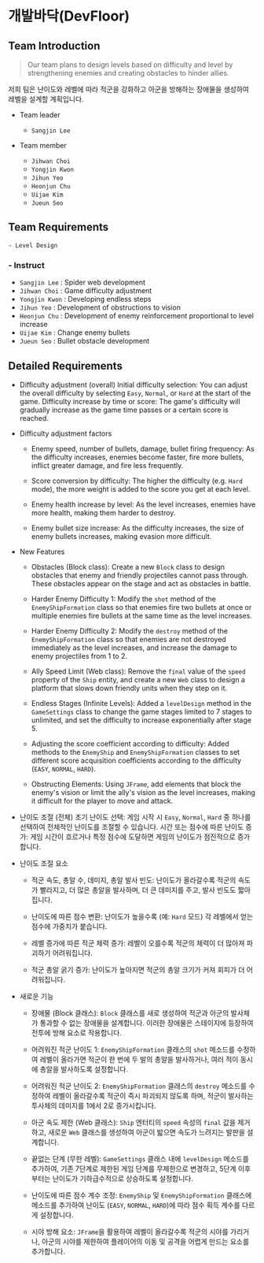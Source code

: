 # 개발바닥(DevFloor)

## Team Introduction
> Our team plans to design levels based on difficulty and level by strengthening enemies and creating obstacles to hinder allies.

저희 팀은 난이도와 레벨에 따라 적군을 강화하고 아군을 방해하는 장애물을 생성하여 레벨을 설계할 계획입니다.


- Team leader
    - `Sangjin Lee`

- Team member
    - `Jihwan Choi`
    - `Yongjin Kwon`
    - `Jihun Yeo`
    - `Heonjun Chu`
    - `Uijae Kim`
    - `Jueun Seo`

## Team Requirements
    - Level Design

### - Instruct

- `Sangjin Lee` : Spider web development
- `Jihwan Choi` : Game difficulty adjustment
- `Yongjin Kwon` : Developing endless steps
- `Jihun Yeo`  : Development of obstructions to vision
- `Heonjun Chu` : Development of enemy reinforcement proportional to level increase
- `Uijae Kim` : Change enemy bullets
- `Jueun Seo` : Bullet obstacle development

## Detailed Requirements

- Difficulty adjustment (overall)
  Initial difficulty selection: You can adjust the overall difficulty by selecting `Easy`, `Normal`, or `Hard` at the start of the game.
  Difficulty increase by time or score: The game's difficulty will gradually increase as the game time passes or a certain score is reached.

- Difficulty adjustment factors

  - Enemy speed, number of bullets, damage, bullet firing frequency:
    As the difficulty increases, enemies become faster, fire more bullets, inflict greater damage, and fire less frequently.

  - Score conversion by difficulty:
    The higher the difficulty (e.g. `Hard` mode), the more weight is added to the score you get at each level.
  - Enemy health increase by level:
    As the level increases, enemies have more health, making them harder to destroy.
  - Enemy bullet size increase:
    As the difficulty increases, the size of enemy bullets increases, making evasion more difficult.

- New Features
  - Obstacles (Block class):
    Create a new `Block` class to design obstacles that enemy and friendly projectiles cannot pass through. These obstacles appear on the stage and act as obstacles in battle.
  - Harder Enemy Difficulty 1:
    Modify the `shot` method of the `EnemyShipFormation` class so that enemies fire two bullets at once or multiple enemies fire bullets at the same time as the level increases.

  - Harder Enemy Difficulty 2:
    Modify the `destroy` method of the `EnemyShipFormation` class so that enemies are not destroyed immediately as the level increases, and increase the damage to enemy projectiles from 1 to 2.

  - Ally Speed Limit (Web class):
    Remove the `final` value of the `speed` property of the `Ship` entity, and create a new `Web` class to design a platform that slows down friendly units when they step on it.

  - Endless Stages (Infinite Levels):
    Added a `levelDesign` method in the `GameSettings` class to change the game stages limited to 7 stages to unlimited, and set the difficulty to increase exponentially after stage 5.

  - Adjusting the score coefficient according to difficulty:
    Added methods to the `EnemyShip` and `EnemyShipFormation` classes to set different score acquisition coefficients according to the difficulty (`EASY`, `NORMAL`, `HARD`).

  - Obstructing Elements:
    Using `JFrame`, add elements that block the enemy's vision or limit the ally's vision as the level increases, making it difficult for the player to move and attack.




- 난이도 조절 (전체)
초기 난이도 선택: 게임 시작 시 `Easy`, `Normal`, `Hard` 중 하나를 선택하여 전체적인 난이도를 조절할 수 있습니다.
시간 또는 점수에 따른 난이도 증가: 게임 시간이 흐르거나 특정 점수에 도달하면 게임의 난이도가 점진적으로 증가합니다.

- 난이도 조절 요소

  - 적군 속도, 총알 수, 데미지, 총알 발사 빈도:
난이도가 올라갈수록 적군의 속도가 빨라지고, 더 많은 총알을 발사하며, 더 큰 데미지를 주고, 발사 빈도도 짧아집니다.

  - 난이도에 따른 점수 변환:
  난이도가 높을수록 (예: `Hard` 모드) 각 레벨에서 얻는 점수에 가중치가 붙습니다.
  - 레벨 증가에 따른 적군 체력 증가:
  레벨이 오를수록 적군의 체력이 더 많아져 파괴하기 어려워집니다.
  - 적군 총알 굵기 증가:
  난이도가 높아지면 적군의 총알 크기가 커져 회피가 더 어려워집니다.

- 새로운 기능
  - 장애물 (Block 클래스):
        `Block` 클래스를 새로 생성하여 적군과 아군의 발사체가 통과할 수 없는 장애물을 설계합니다. 이러한 장애물은 스테이지에 등장하여 전투에 방해 요소로 작용합니다.
  - 어려워진 적군 난이도 1:
      `EnemyShipFormation` 클래스의 `shot` 메소드를 수정하여 레벨이 올라가면 적군이 한 번에 두 발의 총알을 발사하거나, 여러 적이 동시에 총알을 발사하도록 설정합니다.

  - 어려워진 적군 난이도 2:
      `EnemyShipFormation` 클래스의 `destroy` 메소드를 수정하여 레벨이 올라갈수록 적군이 즉시 파괴되지 않도록 하며, 적군이 발사하는 투사체의 데미지를 1에서 2로 증가시킵니다.

  - 아군 속도 제한 (Web 클래스):
      `Ship` 엔터티의 `speed` 속성의 `final` 값을 제거하고, 새로운 `Web` 클래스를 생성하여 아군이 밟으면 속도가 느려지는 발판을 설계합니다.

  - 끝없는 단계 (무한 레벨):
      `GameSettings` 클래스 내에 `levelDesign` 메소드를 추가하여, 기존 7단계로 제한된 게임 단계를 무제한으로 변경하고, 5단계 이후부터는 난이도가 기하급수적으로 상승하도록 설정합니다.

  - 난이도에 따른 점수 계수 조정:
      `EnemyShip` 및 `EnemyShipFormation` 클래스에 메소드를 추가하여 난이도 (`EASY`, `NORMAL`, `HARD`)에 따라 점수 획득 계수를 다르게 설정합니다.

  - 시야 방해 요소:
      `JFrame`을 활용하여 레벨이 올라갈수록 적군의 시야를 가리거나, 아군의 시야를 제한하여 플레이어의 이동 및 공격을 어렵게 만드는 요소를 추가합니다.





